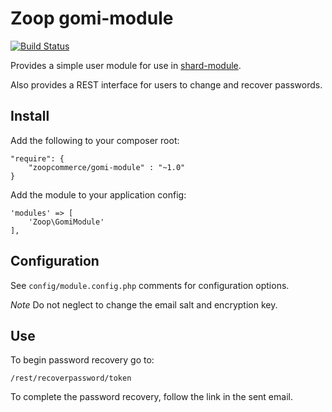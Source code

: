 Zoop gomi-module
================

[![Build Status](https://api.shippable.com/projects/540e7ac73479c5ea8f9eba02/badge?branchName=master)](https://app.shippable.com/projects/540e7ac73479c5ea8f9eba02/builds/latest)

Provides a simple user module for use in <a href="http://zoopcommerce.github.io/shard-module">shard-module</a>.

Also provides a REST interface for users to change and recover passwords.

Install
-------

Add the following to your composer root:

    "require": {
        "zoopcommerce/gomi-module" : "~1.0"
    }

Add the module to your application config:

    'modules' => [
        'Zoop\GomiModule'
    ],

Configuration
-------------

See `config/module.config.php` comments for configuration options.

_Note_ Do not neglect to change the email salt and encryption key.

Use
---

To begin password recovery go to:

    /rest/recoverpassword/token

To complete the password recovery, follow the link in the sent email.
